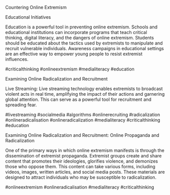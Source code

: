 Countering Online Extremism

Educational Initiatives

Education is a powerful tool in preventing online extremism. Schools and educational institutions can incorporate programs that teach critical thinking, digital literacy, and the dangers of online extremism. Students should be educated about the tactics used by extremists to manipulate and recruit vulnerable individuals. Awareness campaigns in educational settings are an effective way to empower young people to resist extremist influences.

#criticalthinking #onlineextremism #medialiteracy #education

Examining Online Radicalization and Recruitment

Live Streaming: Live streaming technology enables extremists to broadcast violent acts in real time, amplifying the impact of their actions and garnering global attention. This can serve as a powerful tool for recruitment and spreading fear.

#livestreaming #socialmedia #algorithms #onlinerecruiting #radicalization #onlineradicalisation #onlineradicalization #medialiteracy #criticalthinking #education

Examining Online Radicalization and Recruitment: Online Propaganda and Radicalization

One of the primary ways in which online extremism manifests is through the dissemination of extremist propaganda. Extremist groups create and share content that promotes their ideologies, glorifies violence, and demonizes those who oppose them. This content can take various forms, including videos, images, written articles, and social media posts. These materials are designed to attract individuals who may be susceptible to radicalization.

#onlineextremism #onlineradicalisation #medialiteracy #criticalthinking
